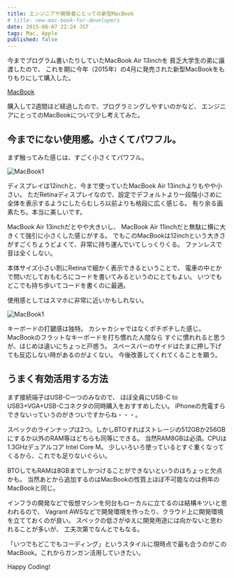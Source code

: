 ```yaml
---
title: エンジニアや開発者にとっての新型MacBook
# title: new-mac-book-for-developers
date: 2015-08-07 22:24 JST
tags: Mac, Apple
published: false
---
```


今までプログラム書いたりしていたMacBook Air 13inchを
貧乏大学生の弟に譲渡したので、
これを期に今年（2015年）の4月に発売された新型MacBookをもりもりにして購入した。

[MacBook](http://www.apple.com/jp/shop/buy-mac/macbook)

購入して2週間ほど経過したので、プログラミングしやすいのかなど、
エンジニアにとってのMacBookについて少し考えてみた。


## 今までにない使用感。小さくてパワフル。

まず触ってみた感じは、すごく小さくてパワフル。

![MacBook1](/img/2015-08-12_macbook1.jpg)

ディスプレイは12inchと、今まで使っていたMacBook Air 13inchよりもやや小さい。
ただRetinaディスプレイなので、設定でデフォルトより一段階小さめに全体を表示するようにしたらむしろ以前よりも格段に広く感じる。
有り余る画素たち。本当に美しいです。

MacBook Air 13inchだとやや大きいし、
MacBook Air 11inchだと無駄に横に大きくて強引に小さくした感じがする。
でもこのMacBookは12inchという大きさがすごくちょうどよくて、非常に持ち運んでいてしっくりくる。
ファンレスで音は全くしない。

本体サイズ小さい割にRetinaで細かく表示できるということで、
電車の中とかで問いだしておもむろにコードを書いてみるというのにとてもよい。
いつでもどこでも持ち歩いてコードを書くのに最適。

使用感としてはスマホに非常に近いかもしれない。

![MacBook1](/img/2015-08-12_macbook2.jpg)

キーボードの打鍵感は独特。
カシャカシャではなくポチポチした感じ。
MacBookのフラットなキーボードを打ち慣れた人間なら
すぐに慣れれると思うが、はじめは違いにちょっと戸惑う。
スペースバーのサイドはたまに押し下げても反応しない時があるのがよくない。
今後改善してくれてくることを願う。

## うまく有効活用する方法

まず接続端子はUSB-C一つのみなので、
ほぼ全員にUSB-C to USB3+VGA+USB-Cコネクタの同時購入をおすすめしたい。
iPhoneの充電すらできないっていうのがきついですからね・・・。

スペックのラインナップは2つ。しかしBTOすればストレージの512GBか256GBにするか以外のRAM等はどちらも同等にできる。
当然RAM8GBは必須。CPUは1.3GHzデュアルコア Intel Core M。
少しいろいろ使っているとすぐ重くなってくるから、これでも足りないぐらい。

BTOしてもRAMは8GBまでしかつけることができないというのはちょっと欠点かも。
当然あとから追加するのはMacBookの性質上ほぼ不可能なのは例年のMacBookと同じ。

インフラの開発などで仮想マシンを何台もローカルに立てるのは結構キツいと思われるので、
Vagrant AWSなどで開発環境を作ったり、クラウド上に開発環境を立てておくのが良い。
スペックの低さがゆえに開発用途には向かないと思われることが多いが、
工夫次第でなんとでもなる。

「いつでもどこでもコーディング」というスタイルに現時点で最も合うのがこのMacBook。これからガンガン活用していきたい。

Happy Coding!



